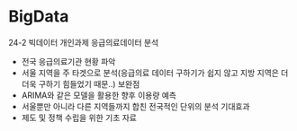 # BigData
24-2 빅데이터 개인과제
응급의료데이터 분석 
- 전국 응급의료기관 현황 파악
- 서울 지역을 주 타겟으로 분석(응급의료 데이터 구하기가 쉽지 않고 지방 지역은 더더욱 구하기 힘들었기 때문..)
보완점
- ARIMA와 같은 모델을 활용한 향후 이용량 예측
- 서울뿐만 아니라 다른 지역들까지 합친 전국적인 단위의 분석 
기대효과
- 제도 및 정책 수립을 위한 기초 자료
